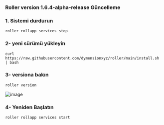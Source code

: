 ###  Roller version 1.6.4-alpha-release Güncelleme


###  1. Sistemi durdurun

```
roller rollapp services stop
```

###  2- yeni sürümü yükleyin

```
curl https://raw.githubusercontent.com/dymensionxyz/roller/main/install.sh | bash 
```

###  3- versiona bakın

```
roller version 
```

![image](https://github.com/user-attachments/assets/bd2da1e6-8981-4897-a099-79a06b459a57)


###  4- Yeniden Başlatın

```
roller rollapp services start 
```

